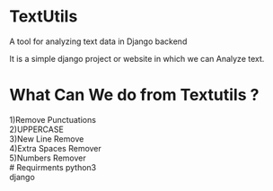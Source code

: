 # TextUtils
A tool for analyzing text data in Django backend

It is a simple django project or website in which we can Analyze text.

<h1>What Can We do from Textutils ?</h1>
1)Remove Punctuations<br>
2)UPPERCASE<br>
3)New Line Remove<br>
4)Extra Spaces Remover<br>
5)Numbers Remover<br>
# Requirments
python3<br>
django
